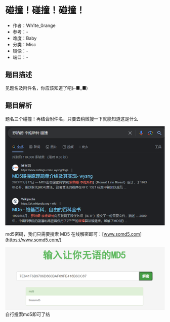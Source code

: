 # 碰撞！碰撞！碰撞！

- 作者：Wh1te_0range
- 参考：-
- 难度：Baby
- 分类：Misc
- 镜像：-
- 端口：-

## 题目描述

见题名及附件名，你应该知道了吧(⌐■_■)

## 题目解析

题名三个碰撞！再结合附件名，只要去稍微搜一下就能知道这是什么

![](writeup/images/image-20231021205241384.png)

md5密码，我们只需要搜索 MD5 在线解密即可：[www.somd5.com](https://www.somd5.com/)

![](writeup/images/image-20231021205342399.png)自行搜索md5即可了结
